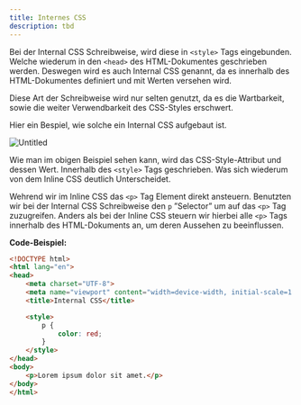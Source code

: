 ```yaml
---
title: Internes CSS
description: tbd
---
```



Bei der Internal CSS Schreibweise, wird diese in `<style>` Tags eingebunden. Welche wiederum in den `<head>` des HTML-Dokumentes geschrieben werden. Deswegen wird es auch Internal CSS genannt, da es innerhalb des HTML-Dokumentes definiert und mit Werten versehen wird.

Diese Art der Schreibweise wird nur selten genutzt, da es die Wartbarkeit, sowie die weiter Verwendbarkeit des CSS-Styles erschwert.

Hier ein Bespiel, wie solche ein Internal CSS aufgebaut ist.

![Untitled](1%201%202%20Internal%20CSS%20d678f0ada02b47a588da4d868da6581f/Untitled.png)

Wie man im obigen Beispiel sehen kann, wird das CSS-Style-Attribut und dessen Wert. Innerhalb des `<style>` Tags geschrieben. Was sich wiederum von dem Inline CSS deutlich Unterscheidet.

Wehrend wir im Inline CSS das `<p>` Tag Element direkt ansteuern. Benutzten wir bei der Internal CSS Schreibweise den `p` ”Selector” um auf das `<p>` Tag zuzugreifen. Anders als bei der Inline CSS steuern wir hierbei alle `<p>` Tags innerhalb des HTML-Dokuments an, um deren Aussehen zu beeinflussen.

**Code-Beispiel:**

```html
<!DOCTYPE html>
<html lang="en">
<head>
    <meta charset="UTF-8">
    <meta name="viewport" content="width=device-width, initial-scale=1.0">
    <title>Internal CSS</title>

    <style>
        p {
            color: red;
        }
    </style>
</head>
<body>
    <p>Lorem ipsum dolor sit amet.</p>
</body>
</html> 
```